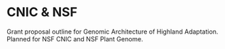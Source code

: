 # CNIC & NSF

Grant proposal outline for Genomic Architecture of Highland Adaptation. Planned for NSF CNIC and NSF Plant Genome.
